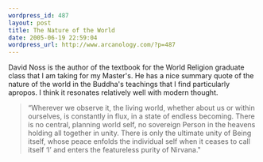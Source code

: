 ```yaml
--- 
wordpress_id: 487
layout: post
title: The Nature of the World
date: 2005-06-19 22:59:04
wordpress_url: http://www.arcanology.com/?p=487
---
```

David Noss is the author of the textbook for the World Religion graduate class that I am taking for my Master's. He has a nice summary quote of the nature of the world in the Buddha's teachings that I find particularly apropos. I think it resonates relatively well with modern thought. <blockquote>
                                                                                                                                                                                                                                                                                                                                                                                                                                                                                                                                                                                                                                                                                                                        “Wherever we observe it, the living world, whether about us or within ourselves, is constantly in flux, in a state of endless becoming. There is no central, planning world self, no sovereign Person in the heavens holding all together in unity. There is only the ultimate unity of Being itself, whose peace enfolds the individual self when it ceases to call itself ‘I’ and enters the featureless purity of Nirvana."
                                                                                                                                                                                                                                                                                                                                                                                                                                                                                                                                                                                                                                                                                                                      </blockquote>